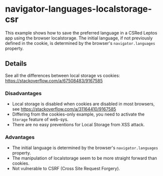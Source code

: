 # navigator-languages-localstorage-csr

This example shows how to save the preferred language in a CSRed Leptos app using the browser localstorage. The initial language, if not previously defined in the cookie, is determined by the browser's `navigator.languages` property.

## Details

See all the differences between local storage vs cookies: https://stackoverflow.com/a/67508483/9167585

### Disadvantages

- Local storage is disabled when cookies are disabled in most browsers, see https://stackoverflow.com/a/31164410/9167585
- Differing from the cookies-only example, you need to activate the `Storage` feature of web-sys.
- There are no easy preventions for Local Storage from XSS attack.

### Advantages

- The initial language is determined by the browser's `navigator.languages` property.
- The manipulation of localstorage seem to be more straight forward than cookies.
- Not vulnerable to CSRF (Cross Site Request Forgery).
